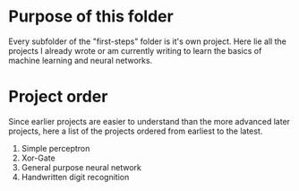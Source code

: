 # Purpose of this folder
Every subfolder of the "first-steps" folder is it's own project. Here lie all the projects I already wrote or am currently writing to learn the basics of machine learning and neural networks.
# Project order
Since earlier projects are easier to understand than the more advanced later projects, here a list of the projects ordered from earliest to the latest.
1. Simple perceptron
2. Xor-Gate
3. General purpose neural network
4. Handwritten digit recognition
